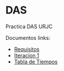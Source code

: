 # DAS
Practica DAS URJC

Documentos links:
- [Requisitos](https://onedrive.live.com/view.aspx?resid=F6BB21C7A6904402!2102&ithint=file%2cdocx&authkey=!AJcwCz_z-XJIJ8o)
- [Iteracion 1](https://uporto-my.sharepoint.com/:w:/g/personal/up201503342_ms_uporto_pt/EVOf-LbR9ytKoeJ-xEs4p4YBLtbUeSmcc-kfBHxTa6k3nA?rtime=NXlzUNFW10g)
- [Tabla de Tiempos](https://uporto-my.sharepoint.com/:w:/g/personal/up201503342_ms_uporto_pt/EceChVH0CK9OoaI9G7S3yjIBZZP_g1fgkw82jIBcGOCIbQ?e=9oePPC)
